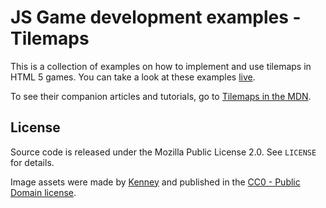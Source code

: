 # JS Game development examples - Tilemaps

This is a collection of examples on how to implement and use tilemaps in HTML 5 games. You can take a look at these examples [live](https://mozdevs.github.io/gamedev-js-tiles).

To see their companion articles and tutorials, go to [Tilemaps in the MDN](https://developer.mozilla.org/en-US/docs/Games/Techniques/Tilemaps).

## License

Source code is released under the Mozilla Public License 2.0. See `LICENSE` for details.

Image assets were made by [Kenney](http://www.kenney.nl/) and published in the [CC0 - Public Domain license]( http://creativecommons.org/publicdomain/zero/1.0/).
